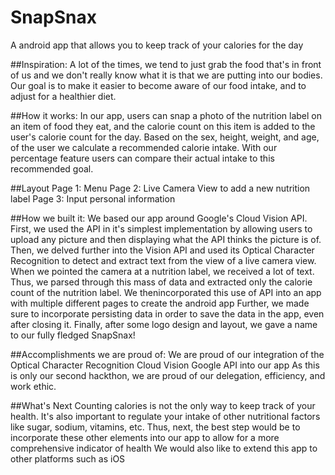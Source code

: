 # SnapSnax
A android app that allows you to keep track of your calories for the day 

##Inspiration:
A lot of the times, we tend to just grab the food that's in front of us and we don't really know what it is that we are putting into our bodies. Our goal is to make it easier to become aware of our food intake, and to adjust for a healthier diet. 

##How it works:
In our app, users can snap a photo of the nutrition label on an item of food they eat, and the calorie count on this item is added to the user's calorie count for the day. Based on the sex, height, weight, and age, of the user we calculate a recommended calorie intake. With our percentage feature users can compare their actual intake to this recommended goal.

##Layout 
Page 1: Menu
Page 2: Live Camera View to add a new nutrition label
Page 3: Input personal information

##How we built it: 
We based our app around Google's Cloud Vision API. First, we used the API in it's simplest implementation by allowing users to upload any picture and then displaying what the API thinks the picture is of.
Then, we delved further into the Vision API and used its Optical Character Recognition to detect and extract text from the view of a live camera view.
When we pointed the camera at a nutrition label, we received a lot of text. Thus, we parsed through this mass of data and extracted only the calorie count of the nutrition label.
We thenincorporated this use of API into an app with multiple different pages to create the android app
Further, we made sure to incorporate persisting data in order to save the data in the app, even after closing it.
Finally, after some logo design and layout, we gave a name to our fully fledged SnapSnax!

##Accomplishments we are proud of:
We are proud of our integration of the Optical Character Recognition Cloud Vision Google API into our app
As this is only our second hackthon, we are proud of our delegation, efficiency, and work ethic.

##What's Next
Counting calories is not the only way to keep track of your health. It's also important to regulate your intake of other nutritional factors like sugar, sodium, vitamins, etc. Thus, next, the best step would be to incorporate these other elements into our app to allow for a more comprehensive indicator of health
We would also like to extend this app to other platforms such as iOS
